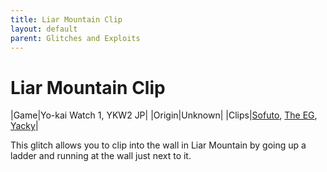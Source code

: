```yaml
---
title: Liar Mountain Clip
layout: default
parent: Glitches and Exploits
---
```


# Liar Mountain Clip

|Game|Yo-kai Watch 1, YKW2 JP|
|Origin|Unknown|
|Clips|[Sofuto](https://youtube.com/shorts/H9aFKEiaNLo), [The EG](https://youtu.be/fuQZeMtHUZo), [Yacky](https://youtu.be/7XMJVZUfGA0)|

This glitch allows you to clip into the wall in Liar Mountain by going up a ladder and running at the wall just next to it.
